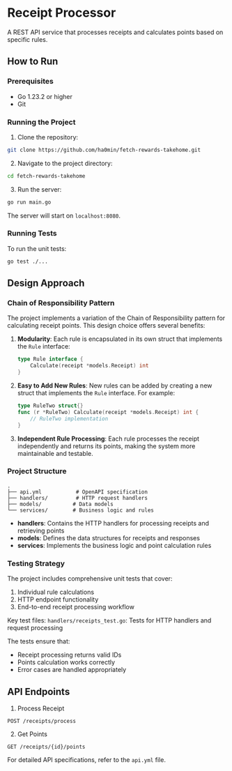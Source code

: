 # Receipt Processor

A REST API service that processes receipts and calculates points based on specific rules.

## How to Run

### Prerequisites
- Go 1.23.2 or higher
- Git

### Running the Project

1. Clone the repository:
```bash
git clone https://github.com/ha0min/fetch-rewards-takehome.git
```

2. Navigate to the project directory:
```bash
cd fetch-rewards-takehome
```

3. Run the server:
```bash
go run main.go
```

The server will start on `localhost:8080`.

### Running Tests

To run the unit tests:
```bash
go test ./...
```

## Design Approach

### Chain of Responsibility Pattern

The project implements a variation of the Chain of Responsibility pattern for calculating receipt points. This design choice offers several benefits:

1. **Modularity**: Each rule is encapsulated in its own struct that implements the `Rule` interface:
   ```go
   type Rule interface {
       Calculate(receipt *models.Receipt) int
   }
   ```

2. **Easy to Add New Rules**: New rules can be added by creating a new struct that implements the `Rule` interface. For example:
   ```go
   type RuleTwo struct{}
   func (r *RuleTwo) Calculate(receipt *models.Receipt) int {
       // RuleTwo implementation
   }
   ```

3. **Independent Rule Processing**: Each rule processes the receipt independently and returns its points, making the system more maintainable and testable.

### Project Structure

```plaintext
.
├── api.yml           # OpenAPI specification
├── handlers/         # HTTP request handlers
├── models/          # Data models
└── services/        # Business logic and rules
```

- **handlers**: Contains the HTTP handlers for processing receipts and retrieving points
- **models**: Defines the data structures for receipts and responses
- **services**: Implements the business logic and point calculation rules

### Testing Strategy

The project includes comprehensive unit tests that cover:

1. Individual rule calculations
2. HTTP endpoint functionality
3. End-to-end receipt processing workflow

Key test files:
`handlers/receipts_test.go`: Tests for HTTP handlers and request processing

The tests ensure that:
- Receipt processing returns valid IDs
- Points calculation works correctly
- Error cases are handled appropriately

## API Endpoints

1. Process Receipt
```
POST /receipts/process
```

2. Get Points
```
GET /receipts/{id}/points
```

For detailed API specifications, refer to the `api.yml` file.
```